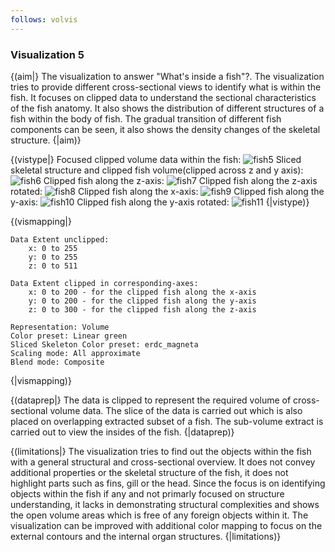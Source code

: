 ```yaml
---
follows: volvis
---
```


### Visualization 5

{(aim|}
The visualization to answer "What's inside a fish"?. The visualization tries to provide different cross-sectional views to identify what is within the fish. It focuses on clipped data to understand the sectional characteristics of the fish anatomy. It also shows the distribution of different structures of a fish within the body of fish. The gradual transition of different fish components can be seen, it also shows the density changes of the skeletal structure.
{|aim)}

{(vistype|}
Focused clipped volume data within the fish:
![fish5](fish5.png)
Sliced skeletal structure and clipped fish volume(clipped across z and y axis):
![fish6](fish6.png)
Clipped fish along the z-axis:
![fish7](fish7.png)
Clipped fish along the z-axis rotated:
![fish8](fish8.png)
Clipped fish along the x-axis:
![fish9](fish9.png)
Clipped fish along the y-axis:
![fish10](fish10.png)
Clipped fish along the y-axis rotated:
![fish11](fish11.png)
{|vistype)}

{(vismapping|}
```
Data Extent unclipped:
    x: 0 to 255
    y: 0 to 255
    z: 0 to 511

Data Extent clipped in corresponding-axes:
    x: 0 to 200 - for the clipped fish along the x-axis
    y: 0 to 200 - for the clipped fish along the y-axis
    z: 0 to 300 - for the clipped fish along the z-axis

Representation: Volume
Color preset: Linear green
Sliced Skeleton Color preset: erdc_magneta
Scaling mode: All approximate
Blend mode: Composite
```
{|vismapping)}

{(dataprep|}
The data is clipped to represent the required volume of cross-sectional volume data. The slice of the data is carried out which is also placed on overlapping extracted subset of a fish. The sub-volume extract is carried out to view the insides of the fish.
{|dataprep)}

{(limitations|}
The visualization tries to find out the objects within the fish with a general structural and cross-sectional overview. It does not convey additional properties or the skeletal structure of the fish, it does not highlight parts such as fins, gill or the head. Since the focus is on identifying objects within the fish if any and not primarly focused on structure understanding, it lacks in demonstrating structural complexities and shows the open volume areas which is free of any foreign objects within it. The visualization can be improved with additional color mapping to focus on the external contours and the internal organ structures.
{|limitations)}
